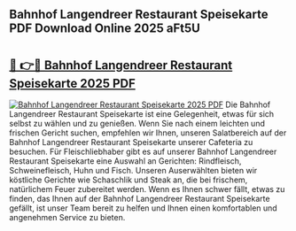 ## Bahnhof Langendreer Restaurant Speisekarte PDF Download Online 2025 aFt5U

# <h2><a href="http://gc8w14h.nevu.top/?p=Bahnhof+Langendreer+Restaurant+Speisekarte">🔗 👉🔴 Bahnhof Langendreer Restaurant Speisekarte 2025 PDF</a></h2>

[![Bahnhof Langendreer Restaurant Speisekarte 2025 PDF](https://i.imgur.com/dBaPXMq.png)](http://gc8w14h.nevu.top/?p=Bahnhof+Langendreer+Restaurant+Speisekarte)
Die Bahnhof Langendreer Restaurant Speisekarte ist eine Gelegenheit, etwas für sich selbst zu wählen und zu genießen. Wenn Sie nach einem leichten und frischen Gericht suchen, empfehlen wir Ihnen, unseren Salatbereich auf der Bahnhof Langendreer Restaurant Speisekarte unserer Cafeteria zu besuchen. Für Fleischliebhaber gibt es auf unserer Bahnhof Langendreer Restaurant Speisekarte eine Auswahl an Gerichten: Rindfleisch, Schweinefleisch, Huhn und Fisch. Unseren Auserwählten bieten wir köstliche Gerichte wie Schaschlik und Steak an, die bei frischem, natürlichem Feuer zubereitet werden. Wenn es Ihnen schwer fällt, etwas zu finden, das Ihnen auf der Bahnhof Langendreer Restaurant Speisekarte gefällt, ist unser Team bereit zu helfen und Ihnen einen komfortablen und angenehmen Service zu bieten.
